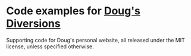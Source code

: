 # Code examples for [Doug's Diversions](https://douglasorr.github.io/)

Supporting code for Doug's personal website, all released under the MIT license, unless specified otherwise.
